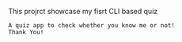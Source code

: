 This projrct showcase my fisrt CLI based quiz

    A quiz app to check whether you know me or not!
    Thank You!